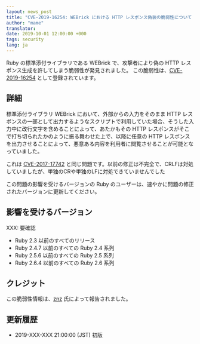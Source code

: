 ```yaml
---
layout: news_post
title: "CVE-2019-16254: WEBrick における HTTP レスポンス偽装の脆弱性について（追加の修正）"
author: "mame"
translator:
date: 2019-10-01 12:00:00 +000
tags: security
lang: ja
---
```


Ruby の標準添付ライブラリである WEBrick で、攻撃者により偽の HTTP レスポンス生成を許してしまう脆弱性が発見されました。 この脆弱性は、[CVE-2019-16254](https://cve.mitre.org/cgi-bin/cvename.cgi?name=CVE-2019-16254) として登録されています。

## 詳細

標準添付ライブラリ WEBrick において、外部からの入力をそのまま HTTP レスポンスの一部として出力するようなスクリプトで利用していた場合、そうした入力中に改行文字を含めることによって、あたかもその HTTP レスポンスがそこで打ち切られたかのように振る舞わせた上で、以降に任意の HTTP レスポンスを出力させることによって、悪意ある内容を利用者に閲覧させることが可能となっていました。

これは [CVE-2017-17742](https://www.ruby-lang.org/en/news/2018/03/28/http-response-splitting-in-webrick-cve-2017-17742/) と同じ問題です。以前の修正は不完全で、CRLFは対処していましたが、単独のCRや単独のLFに対処できていませんでした

この問題の影響を受けるバージョンの Ruby のユーザーは、速やかに問題の修正されたバージョンに更新してください。

## 影響を受けるバージョン

XXX: 要確認
* Ruby 2.3 以前のすべてのリリース
* Ruby 2.4.7 以前のすべての Ruby 2.4 系列
* Ruby 2.5.6 以前のすべての Ruby 2.5 系列
* Ruby 2.6.4 以前のすべての Ruby 2.6 系列

## クレジット

この脆弱性情報は、[znz](https://hackerone.com/znz) 氏によって報告されました。

## 更新履歴

* 2019-XXX-XXX 21:00:00 (JST) 初版
